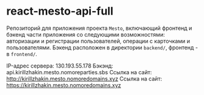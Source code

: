 # react-mesto-api-full
Репозиторий для приложения проекта `Mesto`, включающий фронтенд и бэкенд части приложения со следующими возможностями: авторизации и регистрации пользователей, операции с карточками и пользователями. Бэкенд расположен в директории `backend/`, фронтенд - в `frontend/`. 
  
IP-адрес сервера: 130.193.55.178
Бэкэнд: api.kirillzhakin.mesto.nomoreparties.sbs
Ссылка на сайт: http://kirillzhakin.mesto.nomoredomains.xyz
Ссылка на сайт: https://kirillzhakin.mesto.nomoredomains.xyz



